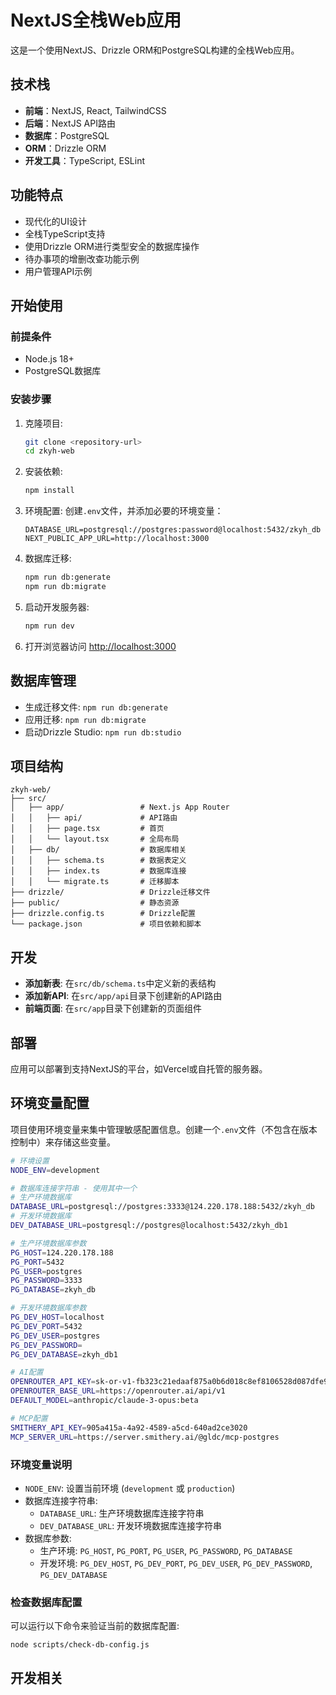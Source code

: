 # NextJS全栈Web应用

这是一个使用NextJS、Drizzle ORM和PostgreSQL构建的全栈Web应用。

## 技术栈

- **前端**：NextJS, React, TailwindCSS
- **后端**：NextJS API路由
- **数据库**：PostgreSQL
- **ORM**：Drizzle ORM
- **开发工具**：TypeScript, ESLint

## 功能特点

- 现代化的UI设计
- 全栈TypeScript支持
- 使用Drizzle ORM进行类型安全的数据库操作
- 待办事项的增删改查功能示例
- 用户管理API示例

## 开始使用

### 前提条件

- Node.js 18+ 
- PostgreSQL数据库

### 安装步骤

1. 克隆项目:
   ```bash
   git clone <repository-url>
   cd zkyh-web
   ```

2. 安装依赖:
   ```bash
   npm install
   ```

3. 环境配置:
   创建`.env`文件，并添加必要的环境变量：
   ```
   DATABASE_URL=postgresql://postgres:password@localhost:5432/zkyh_db
   NEXT_PUBLIC_APP_URL=http://localhost:3000
   ```

4. 数据库迁移:
   ```bash
   npm run db:generate
   npm run db:migrate
   ```

5. 启动开发服务器:
   ```bash
   npm run dev
   ```

6. 打开浏览器访问 [http://localhost:3000](http://localhost:3000)

## 数据库管理

- 生成迁移文件: `npm run db:generate`
- 应用迁移: `npm run db:migrate`
- 启动Drizzle Studio: `npm run db:studio`

## 项目结构

```
zkyh-web/
├── src/
│   ├── app/                 # Next.js App Router
│   │   ├── api/             # API路由
│   │   ├── page.tsx         # 首页
│   │   └── layout.tsx       # 全局布局
│   ├── db/                  # 数据库相关
│   │   ├── schema.ts        # 数据表定义
│   │   ├── index.ts         # 数据库连接
│   │   └── migrate.ts       # 迁移脚本
├── drizzle/                 # Drizzle迁移文件
├── public/                  # 静态资源
├── drizzle.config.ts        # Drizzle配置
└── package.json             # 项目依赖和脚本
```

## 开发

- **添加新表**: 在`src/db/schema.ts`中定义新的表结构
- **添加新API**: 在`src/app/api`目录下创建新的API路由
- **前端页面**: 在`src/app`目录下创建新的页面组件

## 部署

应用可以部署到支持NextJS的平台，如Vercel或自托管的服务器。

## 环境变量配置

项目使用环境变量来集中管理敏感配置信息。创建一个`.env`文件（不包含在版本控制中）来存储这些变量。

```bash
# 环境设置
NODE_ENV=development

# 数据库连接字符串 - 使用其中一个
# 生产环境数据库
DATABASE_URL=postgresql://postgres:3333@124.220.178.188:5432/zkyh_db
# 开发环境数据库
DEV_DATABASE_URL=postgresql://postgres@localhost:5432/zkyh_db1

# 生产环境数据库参数
PG_HOST=124.220.178.188
PG_PORT=5432
PG_USER=postgres
PG_PASSWORD=3333
PG_DATABASE=zkyh_db

# 开发环境数据库参数
PG_DEV_HOST=localhost
PG_DEV_PORT=5432
PG_DEV_USER=postgres
PG_DEV_PASSWORD=
PG_DEV_DATABASE=zkyh_db1

# AI配置
OPENROUTER_API_KEY=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
OPENROUTER_BASE_URL=https://openrouter.ai/api/v1
DEFAULT_MODEL=anthropic/claude-3-opus:beta

# MCP配置
SMITHERY_API_KEY=905a415a-4a92-4589-a5cd-640ad2ce3020
MCP_SERVER_URL=https://server.smithery.ai/@gldc/mcp-postgres
```

### 环境变量说明

- `NODE_ENV`: 设置当前环境 (`development` 或 `production`)
- 数据库连接字符串:
  - `DATABASE_URL`: 生产环境数据库连接字符串
  - `DEV_DATABASE_URL`: 开发环境数据库连接字符串
- 数据库参数:
  - 生产环境: `PG_HOST`, `PG_PORT`, `PG_USER`, `PG_PASSWORD`, `PG_DATABASE`
  - 开发环境: `PG_DEV_HOST`, `PG_DEV_PORT`, `PG_DEV_USER`, `PG_DEV_PASSWORD`, `PG_DEV_DATABASE`

### 检查数据库配置

可以运行以下命令来验证当前的数据库配置:

```bash
node scripts/check-db-config.js
```

## 开发相关
